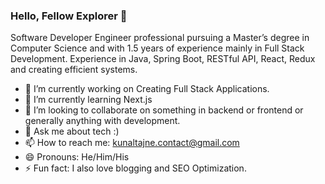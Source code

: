 ### Hello, Fellow Explorer 👋

Software Developer Engineer professional pursuing a Master’s degree in Computer Science and with 1.5 years of experience mainly in Full Stack Development. Experience in Java, Spring Boot, RESTful API, React, Redux and creating efficient systems.


- 🔭 I’m currently working on Creating Full Stack Applications.
- 🌱 I’m currently learning Next.js
- 👯 I’m looking to collaborate on something in backend or frontend or generally anything with development.
- 💬 Ask me about tech :)
- 📫 How to reach me: kunaltajne.contact@gmail.com
- 😄 Pronouns: He/Him/His
- ⚡ Fun fact: I also love blogging and SEO Optimization.

<!--
**kunal-tajne/kunal-tajne** is a ✨ _special_ ✨ repository because its `README.md` (this file) appears on your GitHub profile.

Here are some ideas to get you started:

- 🔭 I’m currently working on ...
- 🌱 I’m currently learning ...
- 👯 I’m looking to collaborate on ...
- 🤔 I’m looking for help with ...
- 💬 Ask me about ...
- 📫 How to reach me: ...
- 😄 Pronouns: ...
- ⚡ Fun fact: ...
-->
